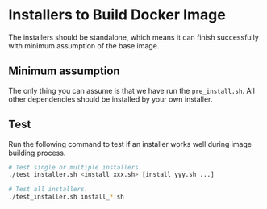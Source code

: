 # Installers to Build Docker Image

The installers should be standalone, which means it can finish successfully with
minimum assumption of the base image.

## Minimum assumption

The only thing you can assume is that we have run the `pre_install.sh`. All
other dependencies should be installed by your own installer.

## Test

Run the following command to test if an installer works well during image
building process.

```bash
# Test single or multiple installers.
./test_installer.sh <install_xxx.sh> [install_yyy.sh ...]

# Test all installers.
./test_installer.sh install_*.sh
```
